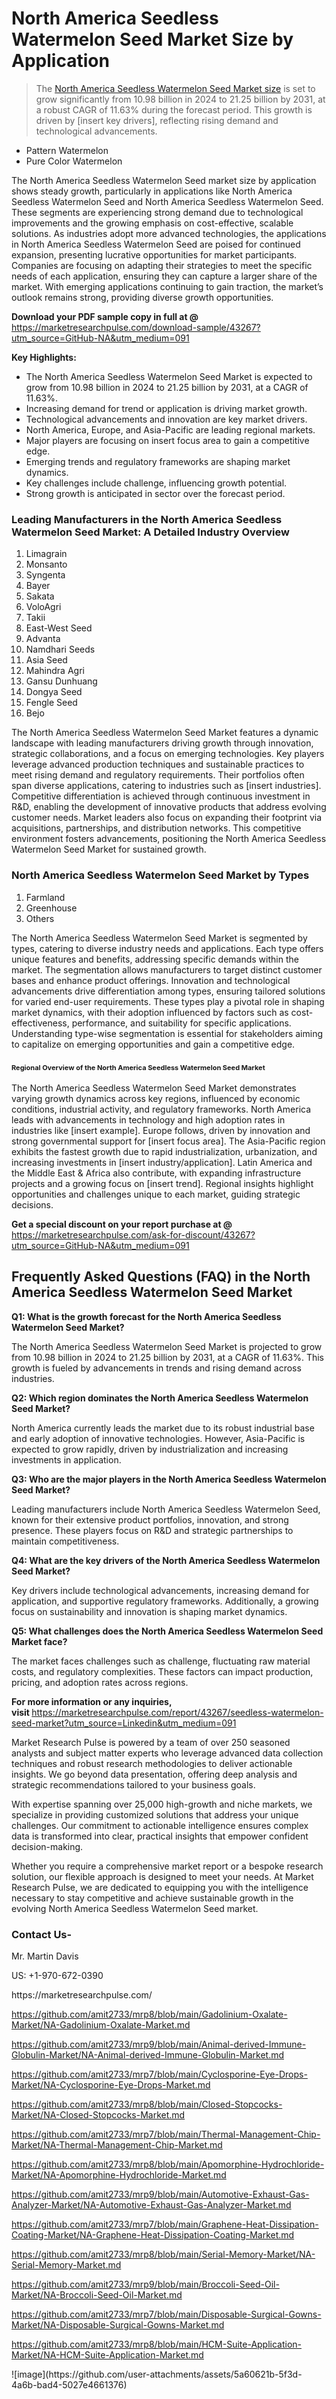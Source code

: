 <h1>North America Seedless Watermelon Seed Market&nbsp;Size by Application</h1><blockquote><p>The <a href="https://marketresearchpulse.com/download-sample/43267?utm_source=GitHub-NA&amp;utm_medium=091">North America Seedless Watermelon Seed Market size</a> is set to grow significantly from 10.98 billion in 2024 to 21.25 billion by 2031, at a robust CAGR of 11.63% during the forecast period. This growth is driven by [insert key drivers], reflecting rising demand and technological advancements.</p></blockquote><ul><li>Pattern Watermelon<li> Pure Color Watermelon</li></ul><p>The North America Seedless Watermelon Seed market size by application shows steady growth, particularly in applications like North America Seedless Watermelon Seed and North America Seedless Watermelon Seed. These segments are experiencing strong demand due to technological improvements and the growing emphasis on cost-effective, scalable solutions. As industries adopt more advanced technologies, the applications in North America Seedless Watermelon Seed are poised for continued expansion, presenting lucrative opportunities for market participants. Companies are focusing on adapting their strategies to meet the specific needs of each application, ensuring they can capture a larger share of the market. With emerging applications continuing to gain traction, the market’s outlook remains strong, providing diverse growth opportunities.</p><p><strong>Download your PDF sample copy in full at @ </strong><a href="https://marketresearchpulse.com/download-sample/43267?utm_source=GitHub-NA&amp;utm_medium=091">https://marketresearchpulse.com/download-sample/43267?utm_source=GitHub-NA&amp;utm_medium=091</a></p><p><strong>Key Highlights: </strong></p><ul><li>The North America Seedless Watermelon Seed Market is expected to grow from 10.98 billion in 2024 to 21.25 billion by 2031, at a CAGR of 11.63%.</li><li>Increasing demand for trend or application is driving market growth.</li><li>Technological advancements and innovation are key market drivers.</li><li>North America, Europe, and Asia-Pacific are leading regional markets.</li><li>Major players are focusing on insert focus area to gain a competitive edge.</li><li>Emerging trends and regulatory frameworks are shaping market dynamics.</li><li>Key challenges include challenge, influencing growth potential.</li><li>Strong growth is anticipated in sector over the forecast period.</li></ul><h3>Leading Manufacturers in the North America Seedless Watermelon Seed Market: A Detailed Industry Overview</h3><ol><li>Limagrain</li><li>Monsanto</li><li>Syngenta</li><li>Bayer</li><li>Sakata</li><li>VoloAgri</li><li>Takii</li><li>East-West Seed</li><li>Advanta</li><li>Namdhari Seeds</li><li>Asia Seed</li><li>Mahindra Agri</li><li>Gansu Dunhuang</li><li>Dongya Seed</li><li>Fengle Seed</li><li>Bejo</li></ol><div class="flex max-w-full flex-col flex-grow"><div class="min-h-8 text-message flex w-full flex-col items-end gap-2 whitespace-normal break-words [.text-message+&amp;]:mt-5" dir="auto" data-message-author-role="assistant" data-message-id="fd8432e4-4910-450d-b182-61b7bfb0a01f" data-message-model-slug="gpt-4o"><div class="flex w-full flex-col gap-1 empty:hidden first:pt-[3px]"><div class="markdown prose w-full break-words dark:prose-invert light"><p>The North America Seedless Watermelon Seed Market features a dynamic landscape with leading manufacturers driving growth through innovation, strategic collaborations, and a focus on emerging technologies. Key players leverage advanced production techniques and sustainable practices to meet rising demand and regulatory requirements. Their portfolios often span diverse applications, catering to industries such as [insert industries]. Competitive differentiation is achieved through continuous investment in R&amp;D, enabling the development of innovative products that address evolving customer needs. Market leaders also focus on expanding their footprint via acquisitions, partnerships, and distribution networks. This competitive environment fosters advancements, positioning the North America Seedless Watermelon Seed Market for sustained growth.</p></div></div></div></div><h3>North America Seedless Watermelon Seed Market by Types</h3><ol><li>Farmland<li> Greenhouse<li> Others</li></ol><div class="flex max-w-full flex-col flex-grow"><div class="min-h-8 text-message flex w-full flex-col items-end gap-2 whitespace-normal break-words [.text-message+&amp;]:mt-5" dir="auto" data-message-author-role="assistant" data-message-id="084470be-0bb7-4664-bddf-5156b4f41249" data-message-model-slug="gpt-4o-mini"><div class="flex w-full flex-col gap-1 empty:hidden first:pt-[3px]"><div class="markdown prose w-full break-words dark:prose-invert light"><p>The North America Seedless Watermelon Seed Market is segmented by types, catering to diverse industry needs and applications. Each type offers unique features and benefits, addressing specific demands within the market. The segmentation allows manufacturers to target distinct customer bases and enhance product offerings. Innovation and technological advancements drive differentiation among types, ensuring tailored solutions for varied end-user requirements. These types play a pivotal role in shaping market dynamics, with their adoption influenced by factors such as cost-effectiveness, performance, and suitability for specific applications. Understanding type-wise segmentation is essential for stakeholders aiming to capitalize on emerging opportunities and gain a competitive edge.</p></div></div></div></div><h3><span style="font-size: 11px;">Regional Overview of the North America Seedless Watermelon Seed Market</span></h3><div class="flex max-w-full flex-col flex-grow"><div class="min-h-8 text-message flex w-full flex-col items-end gap-2 whitespace-normal break-words [.text-message+&amp;]:mt-5" dir="auto" data-message-author-role="assistant" data-message-id="e9038762-ce64-4e30-91c9-9bd413514231" data-message-model-slug="gpt-4o-mini"><div class="flex w-full flex-col gap-1 empty:hidden first:pt-[3px]"><div class="markdown prose w-full break-words dark:prose-invert light"><p>The North America Seedless Watermelon Seed Market demonstrates varying growth dynamics across key regions, influenced by economic conditions, industrial activity, and regulatory frameworks. North America leads with advancements in technology and high adoption rates in industries like [insert example]. Europe follows, driven by innovation and strong governmental support for [insert focus area]. The Asia-Pacific region exhibits the fastest growth due to rapid industrialization, urbanization, and increasing investments in [insert industry/application]. Latin America and the Middle East &amp; Africa also contribute, with expanding infrastructure projects and a growing focus on [insert trend]. Regional insights highlight opportunities and challenges unique to each market, guiding strategic decisions.</p></div></div></div></div><p><strong>Get a special discount on your report purchase at @ </strong><a href="https://marketresearchpulse.com/ask-for-discount/43267?utm_source=GitHub-NA&amp;utm_medium=091">https://marketresearchpulse.com/ask-for-discount/43267?utm_source=GitHub-NA&amp;utm_medium=091</a></p><h2>Frequently Asked Questions (FAQ) in the North America Seedless Watermelon Seed Market</h2><p><strong>Q1: What is the growth forecast for the North America Seedless Watermelon Seed Market?</strong></p><p>The North America Seedless Watermelon Seed Market is projected to grow from 10.98 billion in 2024 to 21.25 billion by 2031, at a CAGR of 11.63%. This growth is fueled by advancements in trends and rising demand across industries.</p><p><strong>Q2: Which region dominates the North America Seedless Watermelon Seed Market?</strong></p><p>North America currently leads the market due to its robust industrial base and early adoption of innovative technologies. However, Asia-Pacific is expected to grow rapidly, driven by industrialization and increasing investments in application.</p><p><strong>Q3: Who are the major players in the North America Seedless Watermelon Seed Market?</strong></p><p>Leading manufacturers include North America Seedless Watermelon Seed, known for their extensive product portfolios, innovation, and strong presence. These players focus on R&amp;D and strategic partnerships to maintain competitiveness.</p><p><strong>Q4: What are the key drivers of the North America Seedless Watermelon Seed Market?</strong></p><p>Key drivers include technological advancements, increasing demand for application, and supportive regulatory frameworks. Additionally, a growing focus on sustainability and innovation is shaping market dynamics.</p><p><strong>Q5: What challenges does the North America Seedless Watermelon Seed Market face?</strong></p><p>The market faces challenges such as challenge, fluctuating raw material costs, and regulatory complexities. These factors can impact production, pricing, and adoption rates across regions.</p><p><strong>For more information or any inquiries, visit&nbsp;</strong><a href="https://marketresearchpulse.com/report/43267/seedless-watermelon-seed-market?utm_source=Linkedin&utm_medium=091">https://marketresearchpulse.com/report/43267/seedless-watermelon-seed-market?utm_source=Linkedin&utm_medium=091</a></p><p>Market Research Pulse is powered by a team of over 250 seasoned analysts and subject matter experts who leverage advanced data collection techniques and robust research methodologies to deliver actionable insights. We go beyond data presentation, offering deep analysis and strategic recommendations tailored to your business goals.</p><p>With expertise spanning over 25,000 high-growth and niche markets, we specialize in providing customized solutions that address your unique challenges. Our commitment to actionable intelligence ensures complex data is transformed into clear, practical insights that empower confident decision-making.</p><p>Whether you require a comprehensive market report or a bespoke research solution, our flexible approach is designed to meet your needs. At Market Research Pulse, we are dedicated to equipping you with the intelligence necessary to stay competitive and achieve sustainable growth in the evolving North America Seedless Watermelon Seed market.</p><h3><strong>Contact Us-</strong></h3><p>Mr. Martin Davis</p><p>US: +1-970-672-0390</p><p>https://marketresearchpulse.com/</p><p><a href="https://github.com/amit2733/mrp8/blob/main/Gadolinium-Oxalate-Market/NA-Gadolinium-Oxalate-Market.md">https://github.com/amit2733/mrp8/blob/main/Gadolinium-Oxalate-Market/NA-Gadolinium-Oxalate-Market.md</a></p><p><a href="https://github.com/amit2733/mrp9/blob/main/Animal-derived-Immune-Globulin-Market/NA-Animal-derived-Immune-Globulin-Market.md">https://github.com/amit2733/mrp9/blob/main/Animal-derived-Immune-Globulin-Market/NA-Animal-derived-Immune-Globulin-Market.md</a></p><p><a href="https://github.com/amit2733/mrp7/blob/main/Cyclosporine-Eye-Drops-Market/NA-Cyclosporine-Eye-Drops-Market.md">https://github.com/amit2733/mrp7/blob/main/Cyclosporine-Eye-Drops-Market/NA-Cyclosporine-Eye-Drops-Market.md</a></p><p><a href="https://github.com/amit2733/mrp8/blob/main/Closed-Stopcocks-Market/NA-Closed-Stopcocks-Market.md">https://github.com/amit2733/mrp8/blob/main/Closed-Stopcocks-Market/NA-Closed-Stopcocks-Market.md</a></p><p><a href="https://github.com/amit2733/mrp7/blob/main/Thermal-Management-Chip-Market/NA-Thermal-Management-Chip-Market.md">https://github.com/amit2733/mrp7/blob/main/Thermal-Management-Chip-Market/NA-Thermal-Management-Chip-Market.md</a></p><p><a href="https://github.com/amit2733/mrp8/blob/main/Apomorphine-Hydrochloride-Market/NA-Apomorphine-Hydrochloride-Market.md">https://github.com/amit2733/mrp8/blob/main/Apomorphine-Hydrochloride-Market/NA-Apomorphine-Hydrochloride-Market.md</a></p><p><a href="https://github.com/amit2733/mrp9/blob/main/Automotive-Exhaust-Gas-Analyzer-Market/NA-Automotive-Exhaust-Gas-Analyzer-Market.md">https://github.com/amit2733/mrp9/blob/main/Automotive-Exhaust-Gas-Analyzer-Market/NA-Automotive-Exhaust-Gas-Analyzer-Market.md</a></p><p><a href="https://github.com/amit2733/mrp7/blob/main/Graphene-Heat-Dissipation-Coating-Market/NA-Graphene-Heat-Dissipation-Coating-Market.md">https://github.com/amit2733/mrp7/blob/main/Graphene-Heat-Dissipation-Coating-Market/NA-Graphene-Heat-Dissipation-Coating-Market.md</a></p><p><a href="https://github.com/amit2733/mrp8/blob/main/Serial-Memory-Market/NA-Serial-Memory-Market.md">https://github.com/amit2733/mrp8/blob/main/Serial-Memory-Market/NA-Serial-Memory-Market.md</a></p><p><a href="https://github.com/amit2733/mrp9/blob/main/Broccoli-Seed-Oil-Market/NA-Broccoli-Seed-Oil-Market.md">https://github.com/amit2733/mrp9/blob/main/Broccoli-Seed-Oil-Market/NA-Broccoli-Seed-Oil-Market.md</a></p><p><a href="https://github.com/amit2733/mrp7/blob/main/Disposable-Surgical-Gowns-Market/NA-Disposable-Surgical-Gowns-Market.md">https://github.com/amit2733/mrp7/blob/main/Disposable-Surgical-Gowns-Market/NA-Disposable-Surgical-Gowns-Market.md</a></p><p><a href="https://github.com/amit2733/mrp8/blob/main/HCM-Suite-Application-Market/NA-HCM-Suite-Application-Market.md">https://github.com/amit2733/mrp8/blob/main/HCM-Suite-Application-Market/NA-HCM-Suite-Application-Market.md</a></p>
![image](https://github.com/user-attachments/assets/5a60621b-5f3d-4a6b-bad4-5027e4661376)

